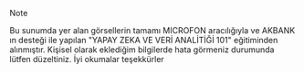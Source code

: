 [](/yapayzeka.png)

>[!NOTE]
>Bu sunumda yer alan görsellerin tamamı MICROFON aracılığıyla ve AKBANK ın desteği ile yapılan "YAPAY ZEKA VE VERİ ANALİTİĞİ 101" eğitiminden alınmıştır. Kişisel olarak eklediğim bilgilerde hata görmeniz durumunda lütfen düzeltiniz. İyi okumalar teşekkürler
